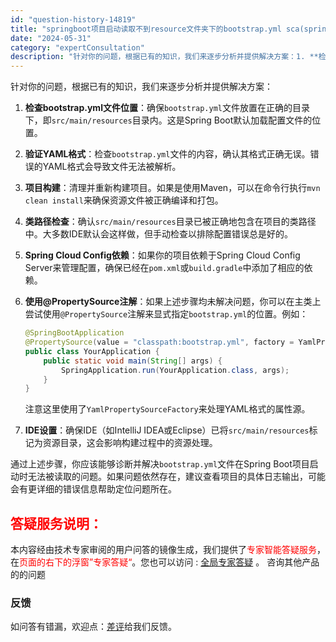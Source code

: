 ```yaml
---
id: "question-history-14819"
title: "springboot项目启动读取不到resource文件夹下的bootstrap.yml sca(spring-cloud-alibaba)"
date: "2024-05-31"
category: "expertConsultation"
description: "针对你的问题，根据已有的知识，我们来逐步分析并提供解决方案：1. **检查bootstrap.yml文件位置**：确保`bootstrap.yml`文件放置在正确的目录下，即`src/main/resources`目录内。这是Spring Boot默认加载配置文件的位置。2. **验证YAML格式*"
---
```


针对你的问题，根据已有的知识，我们来逐步分析并提供解决方案：

1. **检查bootstrap.yml文件位置**：确保`bootstrap.yml`文件放置在正确的目录下，即`src/main/resources`目录内。这是Spring Boot默认加载配置文件的位置。

2. **验证YAML格式**：检查`bootstrap.yml`文件的内容，确认其格式正确无误。错误的YAML格式会导致文件无法被解析。

3. **项目构建**：清理并重新构建项目。如果是使用Maven，可以在命令行执行`mvn clean install`来确保资源文件被正确编译和打包。

4. **类路径检查**：确认`src/main/resources`目录已被正确地包含在项目的类路径中。大多数IDE默认会这样做，但手动检查以排除配置错误总是好的。

5. **Spring Cloud Config依赖**：如果你的项目依赖于Spring Cloud Config Server来管理配置，确保已经在`pom.xml`或`build.gradle`中添加了相应的依赖。

6. **使用@PropertySource注解**：如果上述步骤均未解决问题，你可以在主类上尝试使用`@PropertySource`注解来显式指定`bootstrap.yml`的位置。例如：
   ```java
   @SpringBootApplication
   @PropertySource(value = "classpath:bootstrap.yml", factory = YamlPropertySourceFactory.class)
   public class YourApplication {
       public static void main(String[] args) {
           SpringApplication.run(YourApplication.class, args);
       }
   }
   ```
   注意这里使用了`YamlPropertySourceFactory`来处理YAML格式的属性源。

7. **IDE设置**：确保IDE（如IntelliJ IDEA或Eclipse）已将`src/main/resources`标记为资源目录，这会影响构建过程中的资源处理。

通过上述步骤，你应该能够诊断并解决`bootstrap.yml`文件在Spring Boot项目启动时无法被读取的问题。如果问题依然存在，建议查看项目的具体日志输出，可能会有更详细的错误信息帮助定位问题所在。
## <font color="#FF0000">答疑服务说明：</font> 

本内容经由技术专家审阅的用户问答的镜像生成，我们提供了<font color="#FF0000">专家智能答疑服务</font>，在<font color="#FF0000">页面的右下的浮窗”专家答疑“</font>。您也可以访问 : [全局专家答疑](https://opensource.alibaba.com/chatBot) 。 咨询其他产品的的问题

### 反馈
如问答有错漏，欢迎点：[差评](https://ai.nacos.io/user/feedbackByEnhancerGradePOJOID?enhancerGradePOJOId=14820)给我们反馈。
